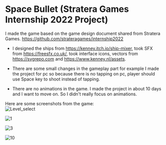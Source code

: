 # Space Bullet (Stratera Games Internship 2022 Project) <br>

I made the game based on the game design document shared from Stratera Games. https://github.com/strateragames/internship2022 <br>

* I designed the ships from https://kenney.itch.io/ship-mixer, took SFX from https://freesfx.co.uk/, took interface icons, vectors from https://svgrepo.com and https://www.kenney.nl/assets.

* There are some small changes in the gameplay part for example I made the project for pc so because there is no tapping on pc, player should use Space key to shoot instead of tapping.

* There are no animations in the game. I made the project in about 10 days and I want to move on. So I didn't really focus on animations.

Here are some screenshots from the game: <br>
![Level_select](https://github.com/Caglyn/Space-Bullet/assets/134306439/1d6fa6bd-83ba-4428-a131-d0877b1f53dd)

![1](https://github.com/Caglyn/Space-Bullet/assets/134306439/df844b8d-9ec7-450a-869e-6098ff552a04)

![3](https://github.com/Caglyn/Space-Bullet/assets/134306439/5414bdc9-12ae-4067-a6f6-000961e2e550)

![10](https://github.com/Caglyn/Space-Bullet/assets/134306439/4001cc7f-1181-414f-85fe-ed0337fb4661)
